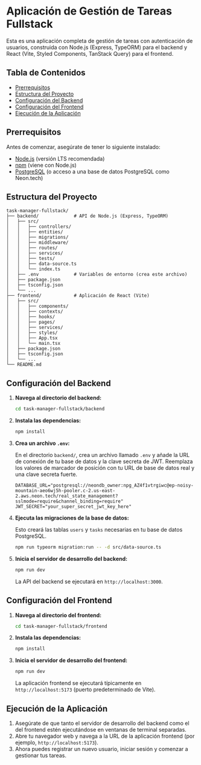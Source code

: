 # Aplicación de Gestión de Tareas Fullstack

Esta es una aplicación completa de gestión de tareas con autenticación de usuarios, construida con Node.js (Express, TypeORM) para el backend y React (Vite, Styled Components, TanStack Query) para el frontend.

## Tabla de Contenidos

- [Prerrequisitos](#prerrequisitos)
- [Estructura del Proyecto](#estructura-del-proyecto)
- [Configuración del Backend](#configuración-del-backend)
- [Configuración del Frontend](#configuración-del-frontend)
- [Ejecución de la Aplicación](#ejecución-de-la-aplicación)

## Prerrequisitos

Antes de comenzar, asegúrate de tener lo siguiente instalado:

- [Node.js](https://nodejs.org/en/download/) (versión LTS recomendada)
- [npm](https://www.npmjs.com/get-npm) (viene con Node.js)
- [PostgreSQL](https://www.postgresql.org/download/) (o acceso a una base de datos PostgreSQL como Neon.tech)

## Estructura del Proyecto

```
task-manager-fullstack/
├── backend/             # API de Node.js (Express, TypeORM)
│   ├── src/
│   │   ├── controllers/
│   │   ├── entities/
│   │   ├── migrations/
│   │   ├── middleware/
│   │   ├── routes/
│   │   ├── services/
│   │   ├── tests/
│   │   ├── data-source.ts
│   │   └── index.ts
│   ├── .env             # Variables de entorno (crea este archivo)
│   ├── package.json
│   ├── tsconfig.json
│   └── ...
├── frontend/            # Aplicación de React (Vite)
│   ├── src/
│   │   ├── components/
│   │   ├── contexts/
│   │   ├── hooks/
│   │   ├── pages/
│   │   ├── services/
│   │   ├── styles/
│   │   ├── App.tsx
│   │   └── main.tsx
│   ├── package.json
│   ├── tsconfig.json
│   └── ...
└── README.md
```

## Configuración del Backend

1.  **Navega al directorio del backend:**

    ```bash
    cd task-manager-fullstack/backend
    ```

2.  **Instala las dependencias:**

    ```bash
    npm install
    ```

3.  **Crea un archivo `.env`:**

    En el directorio `backend/`, crea un archivo llamado `.env` y añade la URL de conexión de tu base de datos y la clave secreta de JWT. Reemplaza los valores de marcador de posición con tu URL de base de datos real y una clave secreta fuerte.

    ```env
    DATABASE_URL="postgresql://neondb_owner:npg_AZ4f1vtrgiwc@ep-noisy-mountain-aeo6wj5h-pooler.c-2.us-east-2.aws.neon.tech/real_state_management?sslmode=require&channel_binding=require"
    JWT_SECRET="your_super_secret_jwt_key_here"
    ```

4.  **Ejecuta las migraciones de la base de datos:**

    Esto creará las tablas `users` y `tasks` necesarias en tu base de datos PostgreSQL.

    ```bash
    npm run typeorm migration:run -- -d src/data-source.ts
    ```

5.  **Inicia el servidor de desarrollo del backend:**

    ```bash
    npm run dev
    ```

    La API del backend se ejecutará en `http://localhost:3000`.

## Configuración del Frontend

1.  **Navega al directorio del frontend:**

    ```bash
    cd task-manager-fullstack/frontend
    ```

2.  **Instala las dependencias:**

    ```bash
    npm install
    ```

3.  **Inicia el servidor de desarrollo del frontend:**

    ```bash
    npm run dev
    ```

    La aplicación frontend se ejecutará típicamente en `http://localhost:5173` (puerto predeterminado de Vite).

## Ejecución de la Aplicación

1.  Asegúrate de que tanto el servidor de desarrollo del backend como el del frontend estén ejecutándose en ventanas de terminal separadas.
2.  Abre tu navegador web y navega a la URL de la aplicación frontend (por ejemplo, `http://localhost:5173`).
3.  Ahora puedes registrar un nuevo usuario, iniciar sesión y comenzar a gestionar tus tareas.
